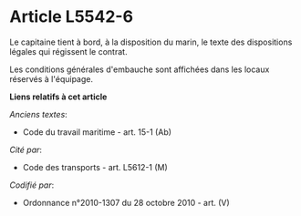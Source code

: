 # Article L5542-6

Le capitaine tient à bord, à la disposition du marin, le texte des dispositions légales qui régissent le contrat.

Les conditions générales d'embauche sont affichées dans les locaux réservés à l'équipage.

**Liens relatifs à cet article**

_Anciens textes_:

  - Code du travail maritime - art. 15-1 (Ab)

_Cité par_:

  - Code des transports - art. L5612-1 (M)

_Codifié par_:

  - Ordonnance n°2010-1307 du 28 octobre 2010 - art. (V)
